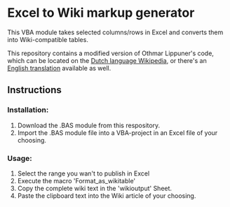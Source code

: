 # Excel to Wiki markup generator

This VBA module takes selected columns/rows in Excel and converts them into Wiki-compatible tables.

This repository contains a modified version of Othmar Lippuner's code, which can be located on the [Dutch language Wikipedia](https://de.wikipedia.org/wiki/Wikipedia:Technik/Text/Basic/EXCEL-Tabellenumwandlung), or there's an [English translation]( https://de.wikipedia.org/wiki/Wikipedia:Technik/Text/Basic/EXCEL-Tabellenumwandlung/en) available as well.

## Instructions

### Installation:
1. Download the .BAS module from this respository.
2. Import the .BAS module file into a VBA-project in an Excel file of your choosing.

### Usage:
1. Select the range you wan't to publish in Excel
2. Execute the macro 'Format_as_wikitable'
3. Copy the complete wiki text in the 'wikioutput' Sheet.
4. Paste the clipboard text into the Wiki article of your choosing.
